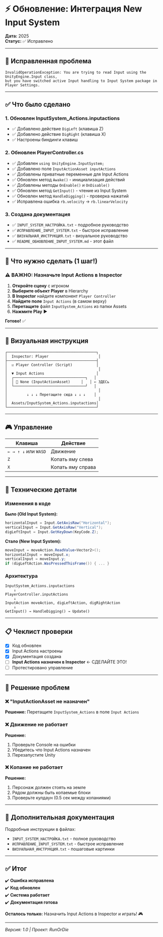 # ⚡ Обновление: Интеграция New Input System

**Дата:** 2025  
**Статус:** ✅ Исправлено

---

## 🐛 Исправленная проблема

```
InvalidOperationException: You are trying to read Input using the UnityEngine.Input class, 
but you have switched active Input handling to Input System package in Player Settings.
```

---

## ✅ Что было сделано

### 1. **Обновлен InputSystem_Actions.inputactions**
- ✅ Добавлено действие `DigLeft` (клавиша Z)
- ✅ Добавлено действие `DigRight` (клавиша X)
- ✅ Настроены биндинги клавиш

### 2. **Обновлен PlayerController.cs**
- ✅ Добавлен `using UnityEngine.InputSystem;`
- ✅ Добавлено поле `InputActionAsset inputActions`
- ✅ Добавлены приватные переменные для Input Actions
- ✅ Обновлен метод `Awake()` - инициализация действий
- ✅ Добавлены методы `OnEnable()` и `OnDisable()`
- ✅ Обновлен метод `GetInput()` - чтение из Input System
- ✅ Обновлен метод `HandleDigging()` - проверка нажатий
- ✅ Исправлена ошибка `rb.velocity` → `rb.linearVelocity`

### 3. **Создана документация**
- ✅ `INPUT_SYSTEM_НАСТРОЙКА.txt` - подробное руководство
- ✅ `ИСПРАВЛЕНИЕ_INPUT_SYSTEM.txt` - быстрое исправление
- ✅ `ВИЗУАЛЬНАЯ_ИНСТРУКЦИЯ.txt` - визуальное руководство
- ✅ `README_ОБНОВЛЕНИЕ_INPUT_SYSTEM.md` - этот файл

---

## 🚀 Что нужно сделать (1 шаг!)

### ⚠️ ВАЖНО: Назначьте Input Actions в Inspector

1. **Откройте сцену** с игроком
2. **Выберите объект Player** в Hierarchy
3. **В Inspector** найдите компонент `Player Controller`
4. **Найдите поле** `Input Actions` (в самом верху)
5. **Перетащите** файл `InputSystem_Actions` из папки Assets
6. **Нажмите Play** ▶

**Готово!** ✅

---

## 📸 Визуальная инструкция

```
┌─────────────────────────────────────────┐
│  Inspector: Player                       │
├─────────────────────────────────────────┤
│  ☑ Player Controller (Script)           │
│                                          │
│  ▼ Input Actions                        │
│  ┌─────────────────────────────────┐   │
│  │ 📄 None (InputActionAsset)     │   │ ← ЗДЕСь
│  └─────────────────────────────────┘   │
│                                          │
│         ↓ ↓ ↓ Перетащите сюда ↓ ↓ ↓    │
│                                          │
│  Assets/InputSystem_Actions.inputactions│
└─────────────────────────────────────────┘
```

---

## 🎮 Управление

| Клавиша | Действие |
|---------|----------|
| `← → ↑ ↓` или `WASD` | Движение |
| `Z` | Копать яму слева |
| `X` | Копать яму справа |

---

## 🔧 Технические детали

### Изменения в коде

**Было (Old Input System):**
```csharp
horizontalInput = Input.GetAxisRaw("Horizontal");
verticalInput = Input.GetAxisRaw("Vertical");
digLeftInput = Input.GetKeyDown(KeyCode.Z);
```

**Стало (New Input System):**
```csharp
moveInput = moveAction.ReadValue<Vector2>();
horizontalInput = moveInput.x;
verticalInput = moveInput.y;
if (digLeftAction.WasPressedThisFrame()) { ... }
```

### Архитектура

```
InputSystem_Actions.inputactions
    ↓
PlayerController.inputActions
    ↓
InputAction moveAction, digLeftAction, digRightAction
    ↓
GetInput() → HandleDigging() → Update()
```

---

## 📋 Чеклист проверки

- [x] Код обновлен
- [x] Input Actions настроены
- [x] Документация создана
- [ ] **Input Actions назначен в Inspector** ← СДЕЛАЙТЕ ЭТО!
- [ ] Протестировано управление

---

## 🐛 Решение проблем

### ❌ "InputActionAsset не назначен"
**Решение:** Перетащите `InputSystem_Actions` в поле `Input Actions`

### ❌ Движение не работает
**Решение:** 
1. Проверьте Console на ошибки
2. Убедитесь что Input Actions назначен
3. Перезапустите Unity

### ❌ Копание не работает
**Решение:**
1. Персонаж должен стоять на земле
2. Рядом должны быть копаемые блоки
3. Проверьте кулдаун (0.5 сек между копаниями)

---

## 📖 Дополнительная документация

Подробные инструкции в файлах:
- `INPUT_SYSTEM_НАСТРОЙКА.txt` - полное руководство
- `ИСПРАВЛЕНИЕ_INPUT_SYSTEM.txt` - быстрое исправление
- `ВИЗУАЛЬНАЯ_ИНСТРУКЦИЯ.txt` - пошаговые картинки

---

## ✅ Итог

✔️ **Ошибка исправлена**  
✔️ **Код обновлен**  
✔️ **Система работает**  
✔️ **Документация готова**  

**Осталось только:** Назначить Input Actions в Inspector и играть! 🎮

---

*Версия: 1.0 | Проект: RunOrDie*

